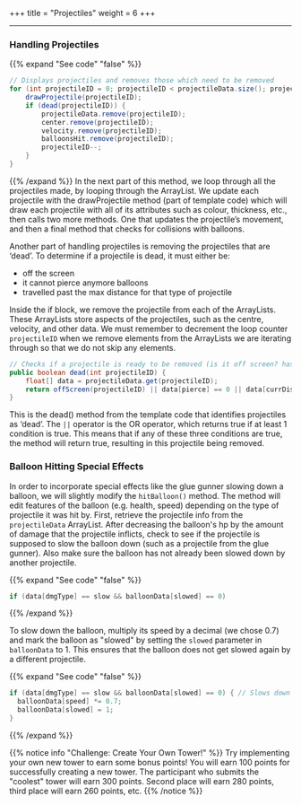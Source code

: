 +++
title = "Projectiles"
weight = 6
+++

---


### Handling Projectiles
{{% expand "See code" "false" %}}
```java
// Displays projectiles and removes those which need to be removed
for (int projectileID = 0; projectileID < projectileData.size(); projectileID++) {
    drawProjectile(projectileID);
    if (dead(projectileID)) {
        projectileData.remove(projectileID);
        center.remove(projectileID);
        velocity.remove(projectileID);
        balloonsHit.remove(projectileID);
        projectileID--;
    }
}   
```
{{% /expand %}}
In the next part of this method, we loop through all the projectiles made, by looping through the ArrayList. We update each projectile with the drawProjectile method (part of template code) which will draw each projectile with all of its attributes such as colour, thickness, etc., then calls two more methods. One that updates the projectile’s movement, and then a final method that checks for collisions with balloons. 

Another part of handling projectiles is removing the projectiles that are ‘dead’. To determine if a projectile is dead, it must either be:
- off the screen
- it cannot pierce anymore balloons
- travelled past the max distance for that type of projectile

Inside the if block, we remove the projectile from each of the ArrayLists. These ArrayLists store aspects of the projectiles, such as the centre, velocity, and other data. We must remember to decrement the loop counter `projectileID` when we remove elements from the ArrayLists we are iterating through so that we do not skip any elements.

```java
// Checks if a projectile is ready to be removed (is it off screen? has it already reached its maximum pierce? has it exceeded the maximum distance it needs to travel?)
public boolean dead(int projectileID) {
    float[] data = projectileData.get(projectileID);
    return offScreen(projectileID) || data[pierce] == 0 || data[currDistTravelled] > data[maxDistTravelled];
}
```

This is the dead() method from the template code that identifies projectiles as ‘dead’. The `||` operator is the OR operator, which returns true if at least 1 condition is true. This means that if any of these three conditions are true, the method will return true, resulting in this projectile being removed.


### Balloon Hitting Special Effects
In order to incorporate special effects like the glue gunner slowing down a balloon, we will slightly modify the `hitBalloon()` method. The method will edit features of the balloon (e.g. health, speed) depending on the type of projectile it was hit by. First, retrieve the projectile info from the `projectileData` ArrayList. After decreasing the balloon's hp by the amount of damage that the projectile inflicts, check to see if the projectile is supposed to slow the balloon down (such as a projectile from the glue gunner). Also make sure the balloon has not already been slowed down by another projectile.
 
{{% expand "See code" "false" %}}
```java
if (data[dmgType] == slow && balloonData[slowed] == 0)
```
{{% /expand %}}
 
To slow down the balloon, multiply its speed by a decimal (we chose 0.7) and mark the balloon as "slowed" by setting the `slowed` parameter in `balloonData` to 1. This ensures that the balloon does not get slowed again by a different projectile.

{{% expand "See code" "false" %}}
```java
if (data[dmgType] == slow && balloonData[slowed] == 0) { // Slows down the balloon
  balloonData[speed] *= 0.7;
  balloonData[slowed] = 1;
}
```
{{% /expand %}}

{{% notice info "Challenge: Create Your Own Tower!" %}}
Try implementing your own new tower to earn some bonus points! You will earn 100 points for successfully creating a new tower. The participant who submits the "coolest" tower will earn 300 points. Second place will earn 280 points, third place will earn 260 points, etc.
{{% /notice %}}
